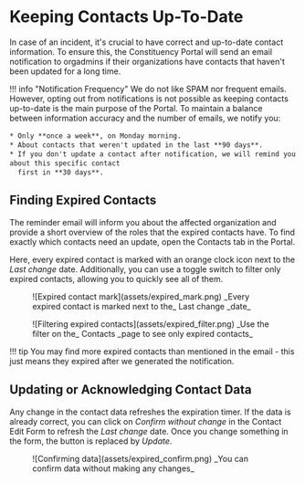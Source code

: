 # Keeping Contacts Up-To-Date

In case of an incident, it's crucial to have correct and up-to-date contact information. To ensure
this, the Constituency Portal will send an email notification to orgadmins if their organizations
have contacts that haven't been updated for a long time.

!!! info "Notification Frequency"
    We do not like SPAM nor frequent emails. However, opting out from notifications is not possible
    as keeping contacts up-to-date is the main purpose of the Portal. To maintain a balance between
    information accuracy and the number of emails, we notify you:

    * Only **once a week**, on Monday morning.
    * About contacts that weren't updated in the last **90 days**.
    * If you don't update a contact after notification, we will remind you about this specific contact
      first in **30 days**.

## Finding Expired Contacts

The reminder email will inform you about the affected organization and provide a short overview of
the roles that the expired contacts have. To find exactly which contacts need an update, open the
Contacts tab in the Portal.

Here, every expired contact is marked with an orange clock icon next to the *Last change* date.
Additionally, you can use a toggle switch to filter only expired contacts, allowing you to quickly
see all of them.

<figure markdown="span">
    ![Expired contact mark](assets/expired_mark.png)
    _Every expired contact is marked next to the_ Last change _date_
</figure>

<figure markdown="span">
    ![Filtering expired contacts](assets/expired_filter.png)
    _Use the filter on the_ Contacts _page to see only expired contacts_
</figure>

!!! tip
    You may find more expired contacts than mentioned in the email - this just means they expired
    after we generated the notification.

## Updating or Acknowledging Contact Data

Any change in the contact data refreshes the expiration timer. If the data is already correct, you
can click on _Confirm without change_ in the Contact Edit Form to refresh the _Last change_ date.
Once you change something in the form, the button is replaced by _Update_.

<figure markdown="span">
    ![Confirming data](assets/expired_confirm.png)
    _You can confirm data without making any changes_
</figure>
